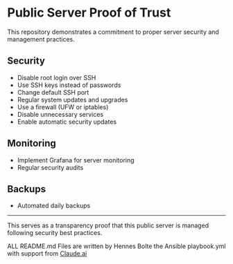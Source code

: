 # Public Server Proof of Trust

This repository demonstrates a commitment to proper server security and management practices.

## Security

- Disable root login over SSH
- Use SSH keys instead of passwords
- Change default SSH port
- Regular system updates and upgrades
- Use a firewall (UFW or iptables)
- Disable unnecessary services
- Enable automatic security updates

## Monitoring

- Implement Grafana for server monitoring
- Regular security audits

## Backups

- Automated daily backups


---

This serves as a transparency proof that this public server is managed following security best practices.

ALL README.md Files are written by Hennes Bolte the Ansible playbook.yml with support from [Claude.ai](https://claude.ai)
